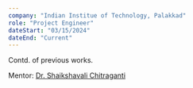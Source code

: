 ```yaml
---
company: "Indian Institue of Technology, Palakkad"
role: "Project Engineer"
dateStart: "03/15/2024"
dateEnd: "Current"
---
```


Contd. of previous works.

Mentor: [Dr. Shaikshavali Chitraganti](https://iitpkd.ac.in/people/shaik)
